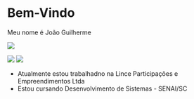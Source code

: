 # Bem-Vindo
Meu nome é João Guilherme 

<div>
<a href="https://instagram.com/Reinert_jg" target="_blank"><img loading="lazy" src="https://img.shields.io/badge/-Instagram-%23E4405F?style=for-the-badge&logo=instagram&logoColor=white" target="_blank"></a>

<a href = "mailto:jgcosta.re4@gmail.com"><img loading="lazy" src="https://img.shields.io/badge/Gmail-D14836?style=for-the-badge&logo=gmail&logoColor=white" target="_blank"></a>
<a href="https://www.linkedin.com/in/joão-guilherme-79934a27a/" target="_blank"><img loading="lazy" src="https://img.shields.io/badge/-LinkedIn-%230077B5?style=for-the-badge&logo=linkedin&logoColor=white" target="_blank"></a>   
</div>

- Atualmente estou trabalhadno na Lince Participações e Empreendimentos Ltda
- Estou cursando Desenvolvimento de Sistemas - SENAI/SC

